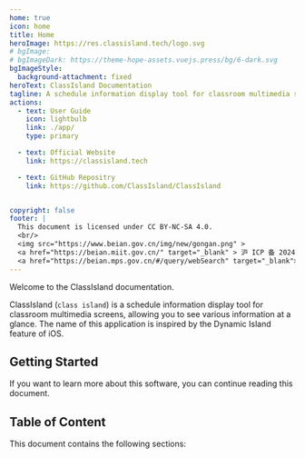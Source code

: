 ```yaml
---
home: true
icon: home
title: Home
heroImage: https://res.classisland.tech/logo.svg
# bgImage: 
# bgImageDark: https://theme-hope-assets.vuejs.press/bg/6-dark.svg
bgImageStyle:
  background-attachment: fixed
heroText: ClassIsland Documentation
tagline: A schedule information display tool for classroom multimedia screens
actions:
  - text: User Guide
    icon: lightbulb
    link: ./app/
    type: primary

  - text: Official Website
    link: https://classisland.tech

  - text: GitHub Repositry
    link: https://github.com/ClassIsland/ClassIsland


copyright: false
footer: |
  This document is licensed under CC BY-NC-SA 4.0.
  <br/>
  <img src="https://www.beian.gov.cn/img/new/gongan.png" >
  <a href="https://beian.miit.gov.cn/" target="_blank" > 沪 ICP 备 2024084943 号</a></br>
  <a href="https://beian.mps.gov.cn/#/query/webSearch" target="_blank"> 沪公网安备 31012002006157 号 </a>
---
```


Welcome to the ClassIsland documentation.

ClassIsland (`class island`) is a schedule information display tool for classroom multimedia screens, allowing you to see various information at a glance. The name of this application is inspired by the Dynamic Island feature of iOS.

## Getting Started

<div class="vp-card-container">
  <VPCard
    title="Watch the Getting Started Tutorial Video (Chinese)"
    desc="Get started in 10 minutes."
    link="https://www.bilibili.com/video/BV1fA4m1A7uZ/"
  />
  <VPCard
    title="Installation and Getting Started"
    desc="Learn about the device requirements for ClassIsland and how to install ClassIsland on your device."
    link="./app/setup"
  />
</div>

If you want to learn more about this software, you can continue reading this document.

## Table of Content

This document contains the following sections:

<div class="vp-card-container">
  <VPCard
    title="Application Help"
    desc="Learn the basic usage of the application."
    link="./app/"
  />
  <VPCard
    title="Central Control"
    desc="This section of the document contains help on central control and tutorials on manually editing central control files."
    link="./management/"
  />
  <VPCard
    title="Developer Documentation"
    desc="View the technical details of ClassIsland and learn how to participate in ClassIsland-related development."
    link="./dev/"
  />
  <VPCard
    title="Community"
    desc="Learn how to participate in the ClassIsland community."
    link="./community/"
  />
</div>

